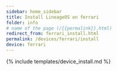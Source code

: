 ```yaml
---
sidebar: home_sidebar
title: Install LineageOS on ferrari
folder: info
# name of the page (/{{permalink}}.html)
redirect_from: ferrari_install.html
permalink: /devices/ferrari/install
device: ferrari
---
```

{% include templates/device_install.md %}
